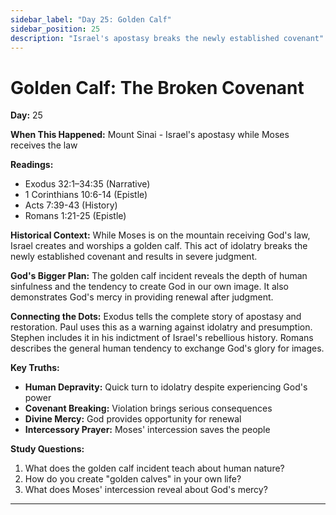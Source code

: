 ```yaml
---
sidebar_label: "Day 25: Golden Calf"
sidebar_position: 25
description: "Israel's apostasy breaks the newly established covenant"
---
```


# Golden Calf: The Broken Covenant

**Day:** 25

**When This Happened:** Mount Sinai - Israel's apostasy while Moses receives the law

**Readings:**
- Exodus 32:1–34:35 (Narrative)
- 1 Corinthians 10:6-14 (Epistle)
- Acts 7:39-43 (History)
- Romans 1:21-25 (Epistle)

**Historical Context:** While Moses is on the mountain receiving God's law, Israel creates and worships a golden calf. This act of idolatry breaks the newly established covenant and results in severe judgment.

**God's Bigger Plan:** The golden calf incident reveals the depth of human sinfulness and the tendency to create God in our own image. It also demonstrates God's mercy in providing renewal after judgment.

**Connecting the Dots:** Exodus tells the complete story of apostasy and restoration. Paul uses this as a warning against idolatry and presumption. Stephen includes it in his indictment of Israel's rebellious history. Romans describes the general human tendency to exchange God's glory for images.

**Key Truths:**
- **Human Depravity:** Quick turn to idolatry despite experiencing God's power
- **Covenant Breaking:** Violation brings serious consequences
- **Divine Mercy:** God provides opportunity for renewal
- **Intercessory Prayer:** Moses' intercession saves the people

**Study Questions:**
1. What does the golden calf incident teach about human nature?
2. How do you create "golden calves" in your own life?
3. What does Moses' intercession reveal about God's mercy?

---